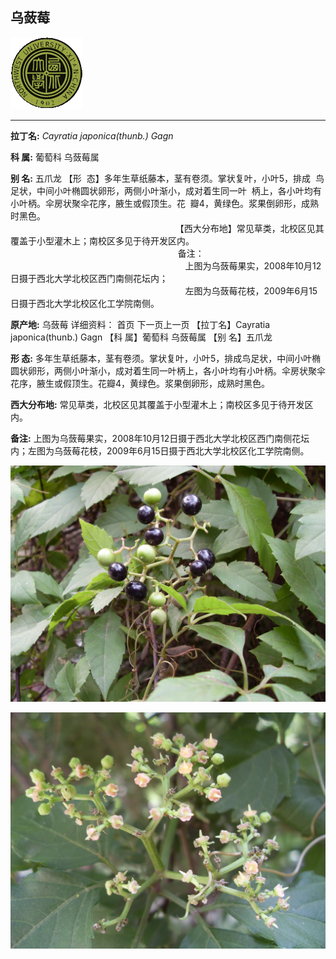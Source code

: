 ## 乌蔹莓

![西北大学校园网络植物志](JPG/nwu.gif)

---

**拉丁名:**  _Cayratia japonica(thunb.) Gagn_

**科 属:** 葡萄科 乌蔹莓属

**别 名:** 五爪龙
【形  态】多年生草纸藤本，茎有卷须。掌状复叶，小叶5，排成
 鸟足状，中间小叶椭圆状卵形，两侧小叶渐小，成对着生同一叶
 柄上，各小叶均有小叶柄。伞房状聚伞花序，腋生或假顶生。花
 瓣4，黄绿色。浆果倒卵形，成熟时黑色。
　
　
　
　
　
　
                                                                 
                                                                   【西大分布地】常见草类，北校区见其覆盖于小型灌木上；南校区多见于待开发区内。
                                                                    备注：
                                                                       上图为乌蔹莓果实，2008年10月12日摄于西北大学北校区西门南侧花坛内；
                                                                       左图为乌蔹莓花枝，2009年6月15日摄于西北大学北校区化工学院南侧。 
      

**原产地:** 乌蔹莓
详细资料： 首页 下一页上一页
【拉丁名】Cayratia japonica(thunb.) Gagn
【科 属】葡萄科 乌蔹莓属
【别 名】五爪龙

**形  态:** 多年生草纸藤本，茎有卷须。掌状复叶，小叶5，排成鸟足状，中间小叶椭圆状卵形，两侧小叶渐小，成对着生同一叶柄上，各小叶均有小叶柄。伞房状聚伞花序，腋生或假顶生。花瓣4，黄绿色。浆果倒卵形，成熟时黑色。　　　　　　

**西大分布地:** 常见草类，北校区见其覆盖于小型灌木上；南校区多见于待开发区内。 

**备注:** 上图为乌蔹莓果实，2008年10月12日摄于西北大学北校区西门南侧花坛内；左图为乌蔹莓花枝，2009年6月15日摄于西北大学北校区化工学院南侧。

![乌蔹莓](JPG/乌蔹莓.JPG) 

![乌蔹莓](JPG/乌蔹莓花.JPG) 

